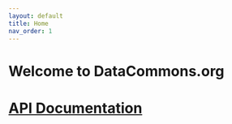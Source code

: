```yaml
---
layout: default
title: Home
nav_order: 1
---
```

# Welcome to DataCommons.org

# [API Documentation](https://shifucun.github.io/dcsite/api)
